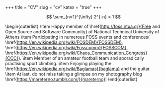 +++
title = "CV"
slug = "cv"
katex = "true"
+++

$$
\sum_{n=1}^{\infty} 2^{-n} = 1
$$

\begin{outerlist}
\item Happy member of \href{http://foss.ntua.gr}{Free and Open Source and Software Community} of National Technical University of Athens
\item Participating in numerous FOSS events and conferences(
    \href{https://en.wikipedia.org/wiki/FOSDEM}{FOSSDEM},
    \href{https://en.wikipedia.org/wiki/Fosscomm}{FOSSCOM},
    \href{https://en.wikipedia.org/wiki/Chaos_Communication_Congress}{CCC}).
\item Member of an amateur football team and sporadically practising sport climbing.
\item Enjoying playing the \href{https://en.wikipedia.org/wiki/Baglamas}{baglama} and the guitar.
\item At last, do not miss taking a glimpse on my photography blog \href{https://mareterno.tumblr.com/}{mareterno}!
\end{outerlist}

